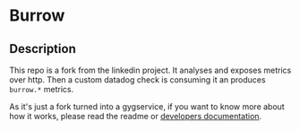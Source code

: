 # Burrow

## Description

This repo is a fork from the linkedin project. It analyses and exposes metrics
over http. Then a custom datadog check is consuming it an produces `burrow.*`
metrics.

As it's just a fork turned into a gygservice, if you want to know more about how
it works, please read the readme or [developers documentation](https://github.com/linkedin/Burrow/wiki).
